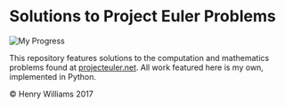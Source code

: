 # Solutions to Project Euler Problems

![My Progress](https://projecteuler.net/profile/Humford.png)

This repository features solutions to the computation and mathematics problems found at [projecteuler.net](http://www.projecteuler.net).
All work featured here is my own, implemented in Python.

&copy; Henry Williams 2017
